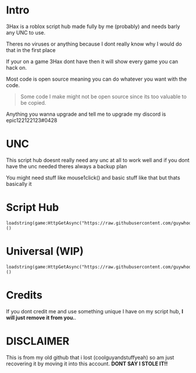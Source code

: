 # Intro

3Hax is a roblox script hub made fully by me (probably) and needs barly any UNC to use.

Theres no viruses or anything because I dont really know why I would do that in the first place

If your on a game 3Hax dont have then it will show every game you can hack on.

Most code is open source meaning you can do whatever you want with the code.

> Some code I make might not be open source since its too valuable to be copied.

Anything you wanna upgrade and tell me to upgrade my discord is epic122122123#0428

# UNC

This script hub doesnt really need any unc at all to work well and if you dont have the unc needed theres always a backup plan

You might need stuff like mouse1click() and basic stuff like that but thats basically it

# Script Hub

```
loadstring(game:HttpGetAsync("https://raw.githubusercontent.com/guywhodownloadsstuff/3Hax/refs/heads/main/3Hax"))()
```

# Universal (WIP)

```
loadstring(game:HttpGetAsync("https://raw.githubusercontent.com/guywhodownloadsstuff/3Hax/refs/heads/main/Universal"))()
```

# Credits

If you dont credit me and use something unique I have on my script hub, **I will just remove it from you.**.

# DISCLAIMER

This is from my old github that i lost (coolguyandstuffyeah) so am just recovering it by moving it into this account.
**DONT SAY I STOLE IT!!**
